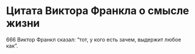 # Цитата Виктора Франкла о смысле жизни

666 Виктор Франкл сказал: “тот, у кого есть зачем, выдержит любое как”.

